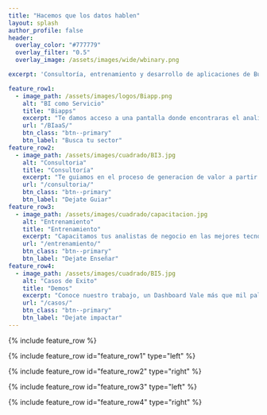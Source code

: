 ```yaml
---
title: "Hacemos que los datos hablen"
layout: splash
author_profile: false
header:
  overlay_color: "#777779"
  overlay_filter: "0.5"
  overlay_image: /assets/images/wide/wbinary.png

excerpt: 'Consultoría, entrenamiento y desarrollo de aplicaciones de Business Intelligence y Analítica'

feature_row1:
  - image_path: /assets/images/logos/Biapp.png
    alt: "BI como Servicio"
    title: "Biapps"
    excerpt: "Te damos acceso a una pantalla donde encontraras el analisis de las principales variables que impactan el mercado de tu negocio"
    url: "/BIaaS/"
    btn_class: "btn--primary"
    btn_label: "Busca tu sector"
feature_row2:
  - image_path: /assets/images/cuadrado/BI3.jpg
    alt: "Consultoria"
    title: "Consultoría"
    excerpt: "Te guiamos en el proceso de generacion de valor a partir de tus datos. Nuestro objetivo es entregarte una solucion clara que te permita comprender profundamente el comportamiento de tu organización."
    url: "/consultoria/"
    btn_class: "btn--primary"
    btn_label: "Dejate Guiar"
feature_row3:
  - image_path: /assets/images/cuadrado/capacitacion.jpg
    alt: "Entrenamiento"
    title: "Entrenamiento"
    excerpt: "Capacitamos tus analistas de negocio en las mejores tecnologías y técnicas de analisis, empoderandolos para explotar al máximo los Datos "
    url: "/entrenamiento/"
    btn_class: "btn--primary"
    btn_label: "Dejate Enseñar"
feature_row4:
  - image_path: /assets/images/cuadrado/BI5.jpg
    alt: "Casos de Exito"
    title: "Demos"
    excerpt: "Conoce nuestro trabajo, un Dashboard Vale más que mil palabras. "
    url: "/casos/"
    btn_class: "btn--primary"
    btn_label: "Dejate impactar"
---
```

{% include feature_row %}

{% include feature_row id="feature_row1" type="left" %}

{% include feature_row id="feature_row2" type="right" %}

{% include feature_row id="feature_row3" type="left" %}

{% include feature_row id="feature_row4" type="right" %}